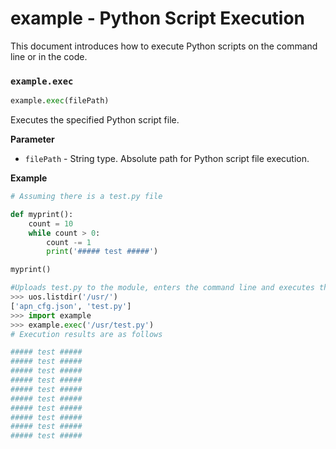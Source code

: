# example - Python Script Execution

This document introduces how to execute Python scripts on the command line or in the code.

### `example.exec`

```python
example.exec(filePath)
```

Executes the specified Python script file.

**Parameter**

* `filePath` - String type. Absolute path for Python script file execution.

**Example**

```python
# Assuming there is a test.py file

def myprint():
    count = 10
    while count > 0:
        count -= 1
        print('##### test #####')

myprint()

#Uploads test.py to the module, enters the command line and executes the following codes
>>> uos.listdir('/usr/')
['apn_cfg.json', 'test.py']
>>> import example
>>> example.exec('/usr/test.py')
# Execution results are as follows

##### test #####
##### test #####
##### test #####
##### test #####
##### test #####
##### test #####
##### test #####
##### test #####
##### test #####
##### test #####
```
